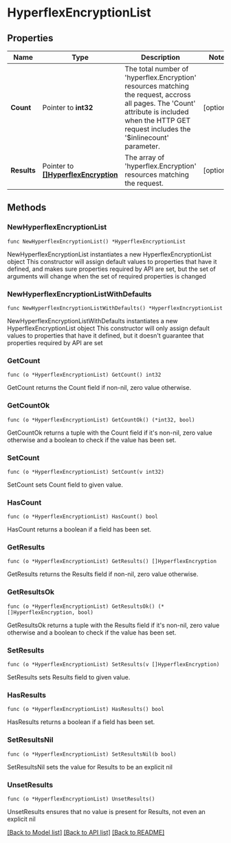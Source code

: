# HyperflexEncryptionList

## Properties

Name | Type | Description | Notes
------------ | ------------- | ------------- | -------------
**Count** | Pointer to **int32** | The total number of &#39;hyperflex.Encryption&#39; resources matching the request, accross all pages. The &#39;Count&#39; attribute is included when the HTTP GET request includes the &#39;$inlinecount&#39; parameter. | [optional] 
**Results** | Pointer to [**[]HyperflexEncryption**](HyperflexEncryption.md) | The array of &#39;hyperflex.Encryption&#39; resources matching the request. | [optional] 

## Methods

### NewHyperflexEncryptionList

`func NewHyperflexEncryptionList() *HyperflexEncryptionList`

NewHyperflexEncryptionList instantiates a new HyperflexEncryptionList object
This constructor will assign default values to properties that have it defined,
and makes sure properties required by API are set, but the set of arguments
will change when the set of required properties is changed

### NewHyperflexEncryptionListWithDefaults

`func NewHyperflexEncryptionListWithDefaults() *HyperflexEncryptionList`

NewHyperflexEncryptionListWithDefaults instantiates a new HyperflexEncryptionList object
This constructor will only assign default values to properties that have it defined,
but it doesn't guarantee that properties required by API are set

### GetCount

`func (o *HyperflexEncryptionList) GetCount() int32`

GetCount returns the Count field if non-nil, zero value otherwise.

### GetCountOk

`func (o *HyperflexEncryptionList) GetCountOk() (*int32, bool)`

GetCountOk returns a tuple with the Count field if it's non-nil, zero value otherwise
and a boolean to check if the value has been set.

### SetCount

`func (o *HyperflexEncryptionList) SetCount(v int32)`

SetCount sets Count field to given value.

### HasCount

`func (o *HyperflexEncryptionList) HasCount() bool`

HasCount returns a boolean if a field has been set.

### GetResults

`func (o *HyperflexEncryptionList) GetResults() []HyperflexEncryption`

GetResults returns the Results field if non-nil, zero value otherwise.

### GetResultsOk

`func (o *HyperflexEncryptionList) GetResultsOk() (*[]HyperflexEncryption, bool)`

GetResultsOk returns a tuple with the Results field if it's non-nil, zero value otherwise
and a boolean to check if the value has been set.

### SetResults

`func (o *HyperflexEncryptionList) SetResults(v []HyperflexEncryption)`

SetResults sets Results field to given value.

### HasResults

`func (o *HyperflexEncryptionList) HasResults() bool`

HasResults returns a boolean if a field has been set.

### SetResultsNil

`func (o *HyperflexEncryptionList) SetResultsNil(b bool)`

 SetResultsNil sets the value for Results to be an explicit nil

### UnsetResults
`func (o *HyperflexEncryptionList) UnsetResults()`

UnsetResults ensures that no value is present for Results, not even an explicit nil

[[Back to Model list]](../README.md#documentation-for-models) [[Back to API list]](../README.md#documentation-for-api-endpoints) [[Back to README]](../README.md)


